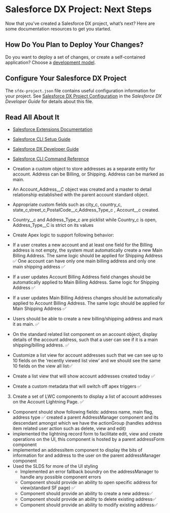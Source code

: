 # Salesforce DX Project: Next Steps

Now that you’ve created a Salesforce DX project, what’s next? Here are some documentation resources to get you started.

## How Do You Plan to Deploy Your Changes?

Do you want to deploy a set of changes, or create a self-contained application? Choose a [development model](https://developer.salesforce.com/tools/vscode/en/user-guide/development-models).

## Configure Your Salesforce DX Project

The `sfdx-project.json` file contains useful configuration information for your project. See [Salesforce DX Project Configuration](https://developer.salesforce.com/docs/atlas.en-us.sfdx_dev.meta/sfdx_dev/sfdx_dev_ws_config.htm) in the _Salesforce DX Developer Guide_ for details about this file.

## Read All About It

- [Salesforce Extensions Documentation](https://developer.salesforce.com/tools/vscode/)
- [Salesforce CLI Setup Guide](https://developer.salesforce.com/docs/atlas.en-us.sfdx_setup.meta/sfdx_setup/sfdx_setup_intro.htm)
- [Salesforce DX Developer Guide](https://developer.salesforce.com/docs/atlas.en-us.sfdx_dev.meta/sfdx_dev/sfdx_dev_intro.htm)
- [Salesforce CLI Command Reference](https://developer.salesforce.com/docs/atlas.en-us.sfdx_cli_reference.meta/sfdx_cli_reference/cli_reference.htm)

- Creation a custom object to store addresses as a separate entity for account. Address can be Billing, or Shipping. Address can be marked as main.
- An Account_Address__C object was created and a master to detail relationship established with the parent account standard object.
- Appropriate custom fields such as city_c, country_c, state_c,street_c,PostalCode__c,Address_Type_c , Account__c created.
- Country__c and Address_Type_c are picklist while Country_c is open, Address_Type__C is strict on its values
- Create Apex logic to support following behavior:
- If a user creates a new account and at least one field for the Billing address is not empty, the system must automatically create a new Main Billing Address. The same logic should be applied for Shipping Address :white_check_mark:
One account can have only one main billing address and only one main shipping address  :white_check_mark:
- If a user updates Account Billing Address field changes should be automatically applied to Main Billing Address. Same logic for Shipping Address :white_check_mark:
- If a user updates Main Billing Address changes should be automatically applied to Account Billing Address. The same logic should be applied for Main Shipping Address :white_check_mark:
- Users should be able to create a new billing/shipping address and mark it as main. :white_check_mark:
- On the standard related list component on an account object, display details of the account address, such that a user can see if it is a main shipping/billing address. :white_check_mark:
- Customize a list view for account addresses such that we can see up to 10 fields on the ‘recently viewed list view’ and we should see the same 10 fields on the view all list:white_check_mark:
- Create a list view that will show account addresses created today :white_check_mark:

- Create a custom metadata that will switch off apex triggers :white_check_mark:
3. Create a set of LWC components to display a list of account addresses on the Account Lightning Page. :white_check_mark:
- Component should show following fields: address name, main flag, address type :white_check_mark:
created a parent AddressManager component and its descendant amongst which we have the actionGroup (handles address item related user action such as delete, view and edit)
- implemented the lightning record form to facilitate edit, view and create operations on the UI, this component is hosted by a parent addressForm component
- implemented an addressItem component to display the bits of information for and address to the user on the parent addressManager component
- Used the SLDS for more of the UI styling
  - Implemented an error fallback boundry on the addressManager to handle any possible component errors
  - Component should provide an ability to open specific address for view(standard SF page) :white_check_mark:
  - Component should provide an ability to create a new address:white_check_mark:
  - Component should provide an ability to delete existing address:white_check_mark:
  - Component should provide an ability to modify existing address:white_check_mark:
